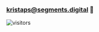 ### kristaps@segments.digital 👋

![visitors](https://visitor-badge.glitch.me/badge?page_id=krysits)
